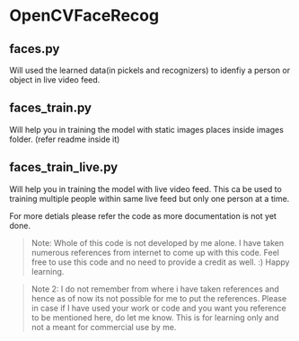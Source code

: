 # OpenCVFaceRecog

## faces.py
Will used the learned data(in pickels and recognizers) to idenfiy a person or object in live video feed.

## faces_train.py
Will help you in training the model with static images places inside images folder. (refer readme inside it)

## faces_train_live.py
Will help you in training the model with live video feed. This ca be used to training multiple people within same live feed but only one person at a time.

For more detials please refer the code as more documentation is not yet done.

> Note: Whole of this code is not developed by me alone. I have taken numerous references from internet to come up with this code. Feel free to use this code and no need to provide a credit as well. :) Happy learning.

> Note 2: I do not remember from where i have taken references and hence as of now its not possible for me to put the references. Please in case if I have used your work or code and you want you reference to be mentioned here, do let me know. This is for learning only and not a meant for commercial use by me.
